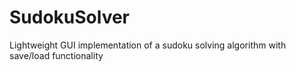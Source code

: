 # SudokuSolver
Lightweight GUI implementation of a sudoku solving algorithm with save/load functionality
